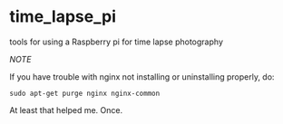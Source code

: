 # time_lapse_pi
tools for using a Raspberry pi for time lapse photography

*NOTE*

If you have trouble with nginx not installing or uninstalling properly, do:

`sudo apt-get purge nginx nginx-common`

At least that helped me. Once. 